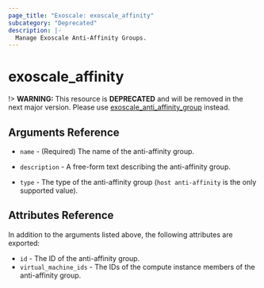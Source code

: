```yaml
---
page_title: "Exoscale: exoscale_affinity"
subcategory: "Deprecated"
description: |-
  Manage Exoscale Anti-Affinity Groups.
---
```


# exoscale\_affinity

!> **WARNING:** This resource is **DEPRECATED** and will be removed in the next major version. Please use [exoscale_anti_affinity_group](./anti_affinity_group.md) instead.


## Arguments Reference

* `name` - (Required) The name of the anti-affinity group.

* `description` - A free-form text describing the anti-affinity group.
* `type` - The type of the anti-affinity group (`host anti-affinity` is the only supported value).


## Attributes Reference

In addition to the arguments listed above, the following attributes are exported:

* `id` - The ID of the anti-affinity group.
* `virtual_machine_ids` - The IDs of the compute instance members of the anti-affinity group.
